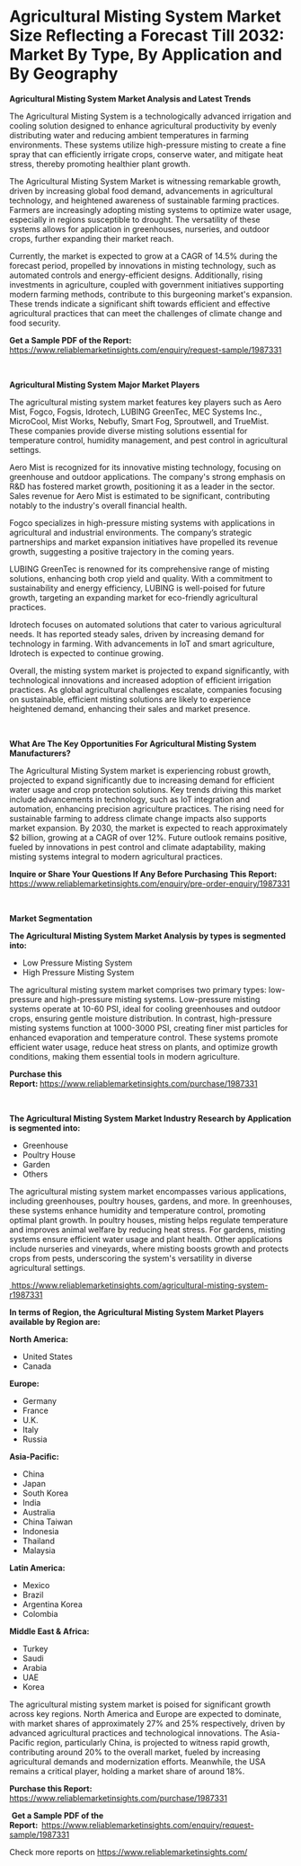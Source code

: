 <p><h1>Agricultural Misting System Market Size Reflecting a Forecast Till 2032: Market By Type, By Application and By Geography</h1></p><p><strong>Agricultural Misting System Market Analysis and Latest Trends</strong></p>
<p><p>The Agricultural Misting System is a technologically advanced irrigation and cooling solution designed to enhance agricultural productivity by evenly distributing water and reducing ambient temperatures in farming environments. These systems utilize high-pressure misting to create a fine spray that can efficiently irrigate crops, conserve water, and mitigate heat stress, thereby promoting healthier plant growth.</p><p>The Agricultural Misting System Market is witnessing remarkable growth, driven by increasing global food demand, advancements in agricultural technology, and heightened awareness of sustainable farming practices. Farmers are increasingly adopting misting systems to optimize water usage, especially in regions susceptible to drought. The versatility of these systems allows for application in greenhouses, nurseries, and outdoor crops, further expanding their market reach.</p><p>Currently, the market is expected to grow at a CAGR of 14.5% during the forecast period, propelled by innovations in misting technology, such as automated controls and energy-efficient designs. Additionally, rising investments in agriculture, coupled with government initiatives supporting modern farming methods, contribute to this burgeoning market's expansion. These trends indicate a significant shift towards efficient and effective agricultural practices that can meet the challenges of climate change and food security.</p></p>
<p><strong>Get a Sample PDF of the Report:&nbsp;</strong> <a href="https://www.reliablemarketinsights.com/enquiry/request-sample/1987331?utm_campaign=2013&utm_medium=2&utm_source=Github&utm_content=ia&utm_term=02032025&utm_id=agricultural-misting-system">https://www.reliablemarketinsights.com/enquiry/request-sample/1987331</a></p>
<p>&nbsp;</p>
<p><strong>Agricultural Misting System Major Market Players</strong></p>
<p><p>The agricultural misting system market features key players such as Aero Mist, Fogco, Fogsis, Idrotech, LUBING GreenTec, MEC Systems Inc., MicroCool, Mist Works, Nebufly, Smart Fog, Sproutwell, and TrueMist. These companies provide diverse misting solutions essential for temperature control, humidity management, and pest control in agricultural settings.</p><p>Aero Mist is recognized for its innovative misting technology, focusing on greenhouse and outdoor applications. The company's strong emphasis on R&D has fostered market growth, positioning it as a leader in the sector. Sales revenue for Aero Mist is estimated to be significant, contributing notably to the industry's overall financial health.</p><p>Fogco specializes in high-pressure misting systems with applications in agricultural and industrial environments. The company’s strategic partnerships and market expansion initiatives have propelled its revenue growth, suggesting a positive trajectory in the coming years.</p><p>LUBING GreenTec is renowned for its comprehensive range of misting solutions, enhancing both crop yield and quality. With a commitment to sustainability and energy efficiency, LUBING is well-poised for future growth, targeting an expanding market for eco-friendly agricultural practices.</p><p>Idrotech focuses on automated solutions that cater to various agricultural needs. It has reported steady sales, driven by increasing demand for technology in farming. With advancements in IoT and smart agriculture, Idrotech is expected to continue growing.</p><p>Overall, the misting system market is projected to expand significantly, with technological innovations and increased adoption of efficient irrigation practices. As global agricultural challenges escalate, companies focusing on sustainable, efficient misting solutions are likely to experience heightened demand, enhancing their sales and market presence.</p></p>
<p>&nbsp;</p>
<p><strong>What Are The Key Opportunities For Agricultural Misting System Manufacturers?</strong></p>
<p><p>The Agricultural Misting System market is experiencing robust growth, projected to expand significantly due to increasing demand for efficient water usage and crop protection solutions. Key trends driving this market include advancements in technology, such as IoT integration and automation, enhancing precision agriculture practices. The rising need for sustainable farming to address climate change impacts also supports market expansion. By 2030, the market is expected to reach approximately $2 billion, growing at a CAGR of over 12%. Future outlook remains positive, fueled by innovations in pest control and climate adaptability, making misting systems integral to modern agricultural practices.</p></p>
<p><strong>Inquire or Share Your Questions If Any Before Purchasing This Report:</strong> <a href="https://www.reliablemarketinsights.com/enquiry/pre-order-enquiry/1987331?utm_campaign=2013&utm_medium=2&utm_source=Github&utm_content=ia&utm_term=02032025&utm_id=agricultural-misting-system">https://www.reliablemarketinsights.com/enquiry/pre-order-enquiry/1987331</a></p>
<p>&nbsp;</p>
<p><strong>Market Segmentation</strong></p>
<p><strong>The Agricultural Misting System Market Analysis by types is segmented into:</strong></p>
<p><ul><li>Low Pressure Misting System</li><li>High Pressure Misting System</li></ul></p>
<p><p>The agricultural misting system market comprises two primary types: low-pressure and high-pressure misting systems. Low-pressure misting systems operate at 10-60 PSI, ideal for cooling greenhouses and outdoor crops, ensuring gentle moisture distribution. In contrast, high-pressure misting systems function at 1000-3000 PSI, creating finer mist particles for enhanced evaporation and temperature control. These systems promote efficient water usage, reduce heat stress on plants, and optimize growth conditions, making them essential tools in modern agriculture.</p></p>
<p><strong>Purchase this Report:&nbsp;</strong><a href="https://www.reliablemarketinsights.com/purchase/1987331?utm_campaign=2013&utm_medium=2&utm_source=Github&utm_content=ia&utm_term=02032025&utm_id=agricultural-misting-system">https://www.reliablemarketinsights.com/purchase/1987331</a></p>
<p>&nbsp;</p>
<p><strong>The Agricultural Misting System Market Industry Research by Application is segmented into:</strong></p>
<p><ul><li>Greenhouse</li><li>Poultry House</li><li>Garden</li><li>Others</li></ul></p>
<p><p>The agricultural misting system market encompasses various applications, including greenhouses, poultry houses, gardens, and more. In greenhouses, these systems enhance humidity and temperature control, promoting optimal plant growth. In poultry houses, misting helps regulate temperature and improves animal welfare by reducing heat stress. For gardens, misting systems ensure efficient water usage and plant health. Other applications include nurseries and vineyards, where misting boosts growth and protects crops from pests, underscoring the system's versatility in diverse agricultural settings.</p></p>
<p><a href="https://www.reliablemarketinsights.com/agricultural-misting-system-r1987331?utm_campaign=2013&utm_medium=2&utm_source=Github&utm_content=ia&utm_term=02032025&utm_id=agricultural-misting-system">&nbsp;https://www.reliablemarketinsights.com/agricultural-misting-system-r1987331</a></p>
<p><strong>In terms of Region, the Agricultural Misting System Market Players available by Region are:</strong></p>
<p>
    <p> <strong> North America: </strong>
        <ul>
            <li>United States</li>
            <li>Canada</li>
        </ul>
        </p> 
    <p> <strong> Europe: </strong>
        <ul>
            <li>Germany</li>
            <li>France</li>
            <li>U.K.</li>
            <li>Italy</li>
            <li>Russia</li>
        </ul>
        </p> 
    <p> <strong> Asia-Pacific: </strong>
        <ul>
            <li>China</li>
            <li>Japan</li>
            <li>South Korea</li>
            <li>India</li>
            <li>Australia</li>
            <li>China Taiwan</li>
            <li>Indonesia</li>
            <li>Thailand</li>
            <li>Malaysia</li>
        </ul>
        </p> 
    <p> <strong> Latin America: </strong>
        <ul>
            <li>Mexico</li>
            <li>Brazil</li>
            <li>Argentina Korea</li>
            <li>Colombia</li>
        </ul>
        </p> 
    <p> <strong> Middle East & Africa: </strong>
        <ul>
            <li>Turkey</li>
            <li>Saudi</li>
            <li>Arabia</li>
            <li>UAE</li>
            <li>Korea</li>
        </ul>
    </p>
    </p>
<p><p>The agricultural misting system market is poised for significant growth across key regions. North America and Europe are expected to dominate, with market shares of approximately 27% and 25% respectively, driven by advanced agricultural practices and technological innovations. The Asia-Pacific region, particularly China, is projected to witness rapid growth, contributing around 20% to the overall market, fueled by increasing agricultural demands and modernization efforts. Meanwhile, the USA remains a critical player, holding a market share of around 18%.</p></p>
<p><strong>Purchase this Report: </strong><a href="https://www.reliablemarketinsights.com/purchase/1987331?utm_campaign=2013&utm_medium=2&utm_source=Github&utm_content=ia&utm_term=02032025&utm_id=agricultural-misting-system">https://www.reliablemarketinsights.com/purchase/1987331</a></p>
<p>&nbsp;<strong>Get a Sample PDF of the Report:&nbsp;&nbsp;</strong><a href="https://www.reliablemarketinsights.com/enquiry/request-sample/1987331?utm_campaign=2013&utm_medium=2&utm_source=Github&utm_content=ia&utm_term=02032025&utm_id=agricultural-misting-system">https://www.reliablemarketinsights.com/enquiry/request-sample/1987331</a></p>
<p><strong></strong></p>
<p>Check more reports on <a href="https://www.reliablemarketinsights.com/?utm_campaign=2013&utm_medium=2&utm_source=Github&utm_content=ia&utm_term=02032025&utm_id=agricultural-misting-system">https://www.reliablemarketinsights.com/</a></p>